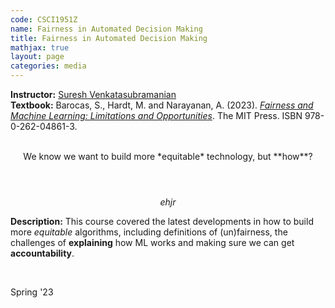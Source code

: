 ```yaml
---
code: CSCI1951Z 
name: Fairness in Automated Decision Making 
title: Fairness in Automated Decision Making
mathjax: true
layout: page
categories: media
---
```


**Instructor:** [Suresh Venkatasubramanian](https://vivo.brown.edu/display/suresh) <br>
**Textbook:** Barocas, S., Hardt, M. and Narayanan, A. (2023). [*Fairness and Machine Learning: Limitations and Opportunities*](https://fairmlbook.org/). The MIT Press. ISBN 978-0-262-04861-3. <br><br>

 $$ \text{We know we want to build more *equitable* technology, but **how**?} $$ <br><br>

 $$ e hjr $$

**Description:** This course covered the latest developments in how to build more *equitable* algorithms, including definitions of (un)fairness, the challenges of **explaining** how ML works and making sure we can get **accountability**.

&nbsp;

Spring '23
